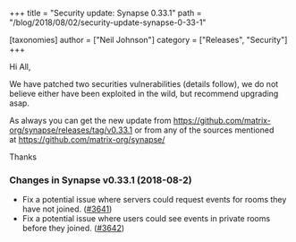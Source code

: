 +++
title = "Security update: Synapse 0.33.1"
path = "/blog/2018/08/02/security-update-synapse-0-33-1"

[taxonomies]
author = ["Neil Johnson"]
category = ["Releases", "Security"]
+++

Hi All,

We have patched two securities vulnerabilities (details follow), we do not believe either have been exploited in the wild, but recommend upgrading asap.

As always you can get the new update from <a href="https://github.com/matrix-org/synapse/releases/tag/v0.33.1">https://github.com/matrix-org/synapse/releases/tag/v0.33.1</a> or from any of the sources mentioned at <a href="https://github.com/matrix-org/synapse/">https://github.com/matrix-org/synapse/</a>

Thanks

### Changes in Synapse v0.33.1 (2018-08-2)

<ul>
  <li>Fix a potential issue where servers could request events for rooms they have not joined. (<a href="https://github.com/matrix-org/synapse/issues/3641">#3641</a>)</li>
  <li>Fix a potential issue where users could see events in private rooms before they joined. (<a href="https://github.com/matrix-org/synapse/issues/3642">#3642</a>)</li>
</ul>
